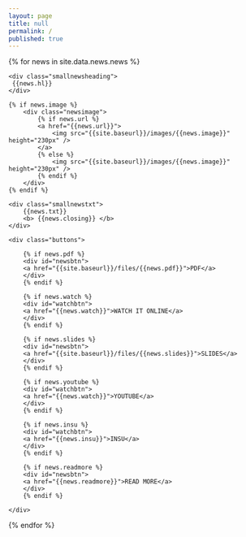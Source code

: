 ```yaml
---
layout: page
title: null
permalink: /
published: true
---
```


<div class="archive">

{% for news in site.data.news.news %}
<article class="article">

	<div class="smallnewsheading">
	 {{news.hl}}
	</div>

	{% if news.image %}
		<div class="newsimage">
			{% if news.url %}
			<a href="{{news.url}}">
				<img src="{{site.baseurl}}/images/{{news.image}}" height="230px" />
			</a>
			{% else %}
				<img src="{{site.baseurl}}/images/{{news.image}}" height="230px" />
			{% endif %}
		</div>
	{% endif %}

	<div class="smallnewstxt">
		{{news.txt}}
		<b> {{news.closing}} </b>
	</div>

	<div class="buttons">
	
		{% if news.pdf %}
		<div id="newsbtn">
		<a href="{{site.baseurl}}/files/{{news.pdf}}">PDF</a>
		</div>
		{% endif %}

		{% if news.watch %}
		<div id="watchbtn">
		<a href="{{news.watch}}">WATCH IT ONLINE</a>
		</div>
		{% endif %}

		{% if news.slides %}
		<div id="newsbtn">
		<a href="{{site.baseurl}}/files/{{news.slides}}">SLIDES</a>
		</div>
		{% endif %}

		{% if news.youtube %}
		<div id="watchbtn">
		<a href="{{news.watch}}">YOUTUBE</a>
		</div>
		{% endif %}

		{% if news.insu %}
		<div id="watchbtn">
		<a href="{{news.insu}}">INSU</a>
		</div>
		{% endif %}

		{% if news.readmore %}
		<div id="newsbtn">
		<a href="{{news.readmore}}">READ MORE</a>
		</div>
		{% endif %}

	</div>
</article>

{% endfor %}
</div>

